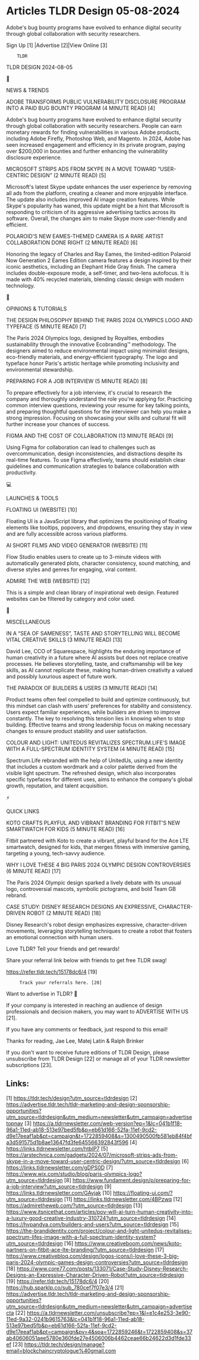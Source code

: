 # Articles TLDR Design 05-08-2024

Adobe's bug bounty programs have evolved to enhance digital security
through global collaboration with security researchers.  

 Sign Up [1] |Advertise [2]|View Online [3] 

		TLDR 

TLDR DESIGN 2024-08-05

📱 

NEWS & TRENDS

 ADOBE TRANSFORMS PUBLIC VULNERABILITY DISCLOSURE PROGRAM INTO A PAID
BUG BOUNTY PROGRAM (4 MINUTE READ) [4] 

 Adobe's bug bounty programs have evolved to enhance digital security
through global collaboration with security researchers. People can
earn monetary rewards for finding vulnerabilities in various Adobe
products, including Adobe Firefly, Photoshop Web, and Magento. In
2024, Adobe has seen increased engagement and efficiency in its
private program, paying over $200,000 in bounties and further
enhancing the vulnerability disclosure experience. 

 MICROSOFT STRIPS ADS FROM SKYPE IN A MOVE TOWARD “USER-CENTRIC
DESIGN” (2 MINUTE READ) [5] 

 Microsoft's latest Skype update enhances the user experience by
removing all ads from the platform, creating a cleaner and more
enjoyable interface. The update also includes improved AI image
creation features. While Skype's popularity has waned, this update
might be a hint that Microsoft is responding to criticism of its
aggressive advertising tactics across its software. Overall, the
changes aim to make Skype more user-friendly and efficient. 

 POLAROID'S NEW EAMES-THEMED CAMERA IS A RARE ARTIST COLLABORATION
DONE RIGHT (2 MINUTE READ) [6] 

 Honoring the legacy of Charles and Ray Eames, the limited-edition
Polaroid Now Generation 2 Eames Edition camera features a design
inspired by their iconic aesthetics, including an Elephant Hide Gray
finish. The camera includes double-exposure mode, a self-timer, and
two-lens autofocus. It is made with 40% recycled materials, blending
classic design with modern technology. 

🚀 

OPINIONS & TUTORIALS

 THE DESIGN PHILOSOPHY BEHIND THE PARIS 2024 OLYMPICS LOGO AND
TYPEFACE (5 MINUTE READ) [7] 

 The Paris 2024 Olympics logo, designed by Royalties, embodies
sustainability through the innovative Ecobranding™ methodology. The
designers aimed to reduce environmental impact using minimalist
designs, eco-friendly materials, and energy-efficient typography. The
logo and typeface honor Paris's artistic heritage while promoting
inclusivity and environmental stewardship. 

 PREPARING FOR A JOB INTERVIEW (5 MINUTE READ) [8] 

 To prepare effectively for a job interview, it's crucial to research
the company and thoroughly understand the role you're applying for.
Practicing common interview questions, reviewing your resume for key
talking points, and preparing thoughtful questions for the interviewer
can help you make a strong impression. Focusing on showcasing your
skills and cultural fit will further increase your chances of success.


 FIGMA AND THE COST OF COLLABORATION (13 MINUTE READ) [9] 

 Using Figma for collaboration can lead to challenges such as
overcommunication, design inconsistencies, and distractions despite
its real-time features. To use Figma effectively, teams should
establish clear guidelines and communication strategies to balance
collaboration with productivity. 

💻 

LAUNCHES & TOOLS

 FLOATING UI (WEBSITE) [10] 

 Floating UI is a JavaScript library that optimizes the positioning of
floating elements like tooltips, popovers, and dropdowns, ensuring
they stay in view and are fully accessible across various platforms. 

 AI SHORT FILMS AND VIDEO GENERATOR (WEBSITE) [11] 

 Flow Studio enables users to create up to 3-minute videos with
automatically generated plots, character consistency, sound matching,
and diverse styles and genres for engaging, viral content. 

 ADMIRE THE WEB (WEBSITE) [12] 

 This is a simple and clean library of inspirational web design.
Featured websites can be filtered by category and color used. 

🎁 

MISCELLANEOUS

 IN A “SEA OF SAMENESS”, TASTE AND STORYTELLING WILL BECOME VITAL
CREATIVE SKILLS (3 MINUTE READ) [13] 

 David Lee, CCO of Squarespace, highlights the enduring importance of
human creativity in a future where AI assists but does not replace
creative processes. He believes storytelling, taste, and craftsmanship
will be key skills, as AI cannot replicate these, making human-driven
creativity a valued and possibly luxurious aspect of future work. 

 THE PARADOX OF BUILDERS & USERS (3 MINUTE READ) [14] 

 Product teams often feel compelled to build and optimize
continuously, but this mindset can clash with users' preferences for
stability and consistency. Users expect familiar experiences, while
builders are driven to improve constantly. The key to resolving this
tension lies in knowing when to stop building. Effective teams and
strong leadership focus on making necessary changes to ensure product
stability and user satisfaction. 

 COLOUR AND LIGHT: UNITEDUS REVITALIZES SPECTRUM.LIFE'S IMAGE WITH A
FULL-SPECTRUM IDENTITY SYSTEM (4 MINUTE READ) [15] 

 Spectrum.Life rebranded with the help of UnitedUs, using a new
identity that includes a custom wordmark and a color palette derived
from the visible light spectrum. The refreshed design, which also
incorporates specific typefaces for different uses, aims to enhance
the company's global growth, reputation, and talent acquisition. 

⚡ 

QUICK LINKS

 KOTO CRAFTS PLAYFUL AND VIBRANT BRANDING FOR FITBIT'S NEW SMARTWATCH
FOR KIDS (5 MINUTE READ) [16] 

 Fitbit partnered with Koto to create a vibrant, playful brand for the
Ace LTE smartwatch, designed for kids, that merges fitness with
immersive gaming, targeting a young, tech-savvy audience. 

 WHY I LOVE THESE 4 BIG PARIS 2024 OLYMPIC DESIGN CONTROVERSIES (6
MINUTE READ) [17] 

 The Paris 2024 Olympic design sparked a lively debate with its
unusual logo, controversial mascots, symbolic pictograms, and bold
Team GB rebrand. 

 CASE STUDY: DISNEY RESEARCH DESIGNS AN EXPRESSIVE, CHARACTER-DRIVEN
ROBOT (2 MINUTE READ) [18] 

 Disney Research's robot design emphasizes expressive,
character-driven movements, leveraging storytelling techniques to
create a robot that fosters an emotional connection with human users. 

Love TLDR? Tell your friends and get rewards!

 Share your referral link below with friends to get free TLDR swag! 

 https://refer.tldr.tech/15178dc6/4 [19] 

		 Track your referrals here. [20] 

Want to advertise in TLDR? 📰

 If your company is interested in reaching an audience of design
professionals and decision makers, you may want to ADVERTISE WITH US
[21]. 

 If you have any comments or feedback, just respond to this email! 

Thanks for reading, 
Jae Lee, Matej Latin & Ralph Brinker 

If you don't want to receive future editions of TLDR Design, please
unsubscribe from TLDR Design [22] or manage all of your TLDR
newsletter subscriptions [23]. 

 

Links:
------
[1] https://tldr.tech/design?utm_source=tldrdesign
[2] https://advertise.tldr.tech/tldr-marketing-and-design-sponsorship-opportunities?utm_source=tldrdesign&utm_medium=newsletter&utm_campaign=advertisetopnav
[3] https://a.tldrnewsletter.com/web-version?ep=1&lc=041b1f18-96a1-11ed-ab18-513e97bed5fb&p=eb61d166-52fa-11ef-9cd2-d9e17eeaf1ab&pt=campaign&t=1722859408&s=1300490500fb581eb84f4bfa3d591575d1b8ae13647fd3fe645566392843f596
[4] https://links.tldrnewsletter.com/htblP7
[5] https://arstechnica.com/gadgets/2024/07/microsoft-strips-ads-from-skype-in-a-move-toward-user-centric-design/?utm_source=tldrdesign
[6] https://links.tldrnewsletter.com/gDPS0D
[7] https://www.wix.com/studio/blog/paris-olympics-logo?utm_source=tldrdesign
[8] https://www.fundament.design/p/preparing-for-a-job-interview?utm_source=tldrdesign
[9] https://links.tldrnewsletter.com/GAyjak
[10] https://floating-ui.com/?utm_source=tldrdesign
[11] https://links.tldrnewsletter.com/4BPzwq
[12] https://admiretheweb.com/?utm_source=tldrdesign
[13] https://www.itsnicethat.com/articles/pov-will-ai-turn-human-creativity-into-a-luxury-good-creative-industry-310724?utm_source=tldrdesign
[14] https://hvpandya.com/builders-and-users?utm_source=tldrdesign
[15] https://the-brandidentity.com/project/colour-and-light-unitedus-revitalises-spectrum-lifes-image-with-a-full-spectrum-identity-system?utm_source=tldrdesign
[16] https://www.creativeboom.com/news/koto-partners-on-fitbit-ace-lte-branding/?utm_source=tldrdesign
[17] https://www.creativebloq.com/design/logos-icons/i-love-these-3-big-paris-2024-olympic-games-design-controversies?utm_source=tldrdesign
[18] https://www.core77.com/posts/133071/Case-Study-Disney-Research-Designs-an-Expressive-Character-Driven-Robot?utm_source=tldrdesign
[19] https://refer.tldr.tech/15178dc6/4
[20] https://hub.sparklp.co/sub_780cef7f07e3/4
[21] https://advertise.tldr.tech/tldr-marketing-and-design-sponsorship-opportunities?utm_source=tldrdesign&utm_medium=newsletter&utm_campaign=advertisecta
[22] https://a.tldrnewsletter.com/unsubscribe?ep=1&l=e1c4e253-3e90-11ed-9a32-0241b9615763&lc=041b1f18-96a1-11ed-ab18-513e97bed5fb&p=eb61d166-52fa-11ef-9cd2-d9e17eeaf1ab&pt=campaign&pv=4&spa=1722859246&t=1722859408&s=37ab40606051aee5780e360fde27e4506006b4462ceae66b24622d3d1fde33ef
[23] https://tldr.tech/design/manage?email=blockchaincryptologue%40gmail.com